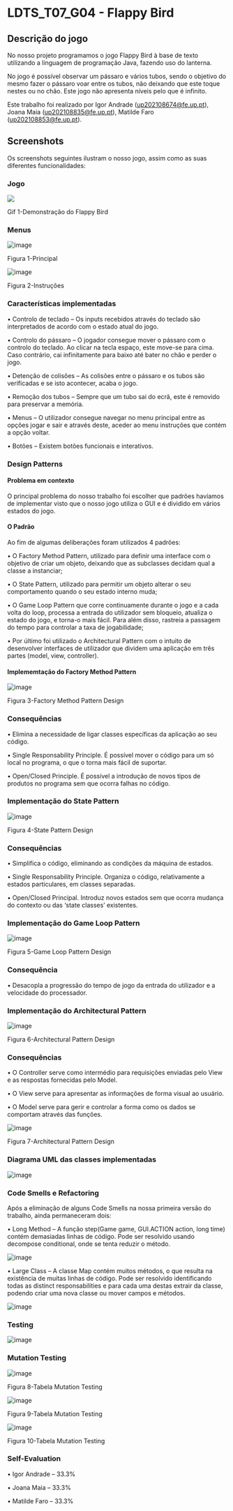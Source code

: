 # LDTS_T07_G04 - Flappy Bird

## Descrição do jogo

No nosso projeto programamos o jogo Flappy Bird à base de texto utilizando a linguagem de programação Java, fazendo uso do lanterna. 

No jogo é possível observar um pássaro e vários tubos, sendo o objetivo do mesmo fazer o pássaro voar entre os tubos, não deixando que este toque nestes ou no chão. Este jogo não apresenta níveis pelo que é infinito.

 Este trabalho foi realizado por Igor Andrade (up202108674@fe.up.pt), Joana Maia (up202108835@fe.up.pt), Matilde Faro (up202108853@fe.up.pt).
 
## Screenshots

Os screenshots seguintes ilustram o nosso jogo, assim como as suas diferentes funcionalidades:
### Jogo

![](https://github.com/FEUP-LDTS-2022/project-l07gr04/blob/master/docs/jogo.gif)
 
Gif 1-Demonstração do Flappy Bird
 
### Menus

 ![image](https://user-images.githubusercontent.com/94479552/209412936-f48703f4-3672-4c01-9003-41a2d5aa1c36.png)

Figura 1-Principal

 ![image](https://user-images.githubusercontent.com/94479552/209412941-fea085ab-fa56-467d-b47f-b3e0d0e8b8de.png)

Figura 2-Instruções
 
### Características implementadas

•	Controlo de teclado – Os inputs recebidos através do teclado são interpretados de acordo com o estado atual do jogo.

•	Controlo do pássaro – O jogador consegue mover o pássaro com o controlo do teclado. Ao clicar na tecla espaço, este move-se para cima. Caso contrário, cai infinitamente para baixo até bater no chão e perder o jogo.

•	Detenção de colisões – As colisões entre o pássaro e os tubos são verificadas e se isto acontecer, acaba o jogo.

•	Remoção dos tubos – Sempre que um tubo sai do ecrã, este é removido para preservar a memória.

•	Menus – O utilizador consegue navegar no menu principal entre as opções jogar e sair e através deste, aceder ao menu instruções que contém a opção voltar.

•	Botões – Existem botões funcionais e interativos.

### Design Patterns

#### Problema em contexto

O principal problema do nosso trabalho foi escolher que padrões havíamos de implementar visto que o nosso jogo utiliza o GUI e é dividido em vários estados do jogo.

#### O Padrão

Ao fim de algumas deliberações foram utilizados 4 padrões: 

•	O Factory Method Pattern, utilizado para definir uma interface com o objetivo de criar um objeto, deixando que as subclasses decidam qual a classe a instanciar; 

•	O State Pattern, utilizado para permitir um objeto alterar o seu comportamento quando o seu estado interno muda; 

•	O Game Loop Pattern que corre continuamente durante o jogo e a cada volta do loop, processa a entrada do utilizador sem bloqueio, atualiza o estado do jogo, e torna-o mais fácil. Para além disso, rastreia a passagem do tempo para controlar a taxa de jogabilidade; 

•	Por último foi utilizado o Architectural Pattern com o intuito de desenvolver interfaces de utilizador que dividem uma aplicação em três partes (model, view, controller).
 
#### Implememtação do Factory Method Pattern

 ![image](https://user-images.githubusercontent.com/94479552/209413012-5f34590f-5463-444f-bbf9-e049d386a60b.png)

Figura 3-Factory Method Pattern Design

### Consequências

•	Elimina a necessidade de ligar classes específicas da aplicação ao seu código.

•	Single Responsability Principle. É possível mover o código para um só local no programa, o que o torna mais fácil de suportar.

•	Open/Closed Principle. É possível a introdução de novos tipos de produtos no programa sem que ocorra falhas no código.
 
### Implementação do State Pattern

![image](https://user-images.githubusercontent.com/94479552/209413018-8e946524-f3b5-4901-8b9a-a9b4e15eae2c.png)

Figura 4-State Pattern Design

### Consequências

•	Simplifica o código, eliminando as condições da máquina de estados.

•	Single Responsability Principle. Organiza o código, relativamente a estados particulares, em classes separadas.

•	Open/Closed Principal. Introduz novos estados sem que ocorra mudança do contexto ou das ‘state classes’ existentes.

### Implementação do Game Loop Pattern

 ![image](https://user-images.githubusercontent.com/94479552/209413049-35cd5389-99bf-4a47-ab42-39cc4c63de1a.png)

Figura 5-Game Loop Pattern Design

### Consequência

•	Desacopla a progressão do tempo de jogo da entrada do utilizador e a velocidade do processador.

### Implementação do Architectural Pattern 

![image](https://user-images.githubusercontent.com/94479552/209413061-4929e54a-80bb-47bc-8d00-8c10e2a2fe0b.png)

Figura 6-Architectural Pattern Design

### Consequências

•	O Controller serve como intermédio para requisições enviadas pelo View e as respostas fornecidas pelo Model.

•	O View serve para apresentar as informações de forma visual ao usuário.

•	O Model serve para gerir e controlar a forma como os dados se comportam através das funções.

 ![image](https://user-images.githubusercontent.com/94479552/209413071-c7c0f0e8-e949-4bb3-afa8-f8c318b4d12a.png)

Figura 7-Architectural Pattern Design

### Diagrama UML das classes implementadas

![image](https://user-images.githubusercontent.com/94479552/209413084-7861584a-5c5e-4721-ba3a-6bd0ea6f089a.png)

### Code Smells e Refactoring

Após a eliminação de alguns Code Smells na nossa primeira versão do trabalho, ainda permaneceram dois:

•	Long Method – A função step(Game game, GUI.ACTION action, long time) contém demasiadas linhas de código. Pode ser resolvido usando decompose conditional, onde se tenta reduzir o método.

![image](https://user-images.githubusercontent.com/94479552/209413091-99652839-36f0-437c-bb91-a836f2f390d8.png)

•	Large Class – A classe Map contém muitos métodos, o que resulta na existência de muitas linhas de código. Pode ser resolvido identificando todas as distinct responsabilities e para cada uma destas extrair da classe, podendo criar uma nova classe ou mover campos e métodos.

 ![image](https://user-images.githubusercontent.com/94479552/209413096-4991a8d1-9cd8-48c2-aa44-95ca03549b86.png)

### Testing
 
![image](https://user-images.githubusercontent.com/94479552/209413104-53acc663-aec1-4ec8-b97d-77d57284abe0.png)

### Mutation Testing

 ![image](https://user-images.githubusercontent.com/94479552/209413114-1dd21730-2ec7-409c-83f6-559bdde4addf.png)

Figura 8-Tabela Mutation Testing

![image](https://user-images.githubusercontent.com/94479552/209414395-ef0c5aa0-6006-4c3c-815e-a60270df71b2.png)

Figura 9-Tabela Mutation Testing

![image](https://user-images.githubusercontent.com/94479552/209414070-3499972d-6d2c-4975-8bc9-8b8cbd94d289.png)

Figura 10-Tabela Mutation Testing

### Self-Evaluation

•	Igor Andrade – 33.3%

•	Joana Maia – 33.3%

•	Matilde Faro – 33.3%
